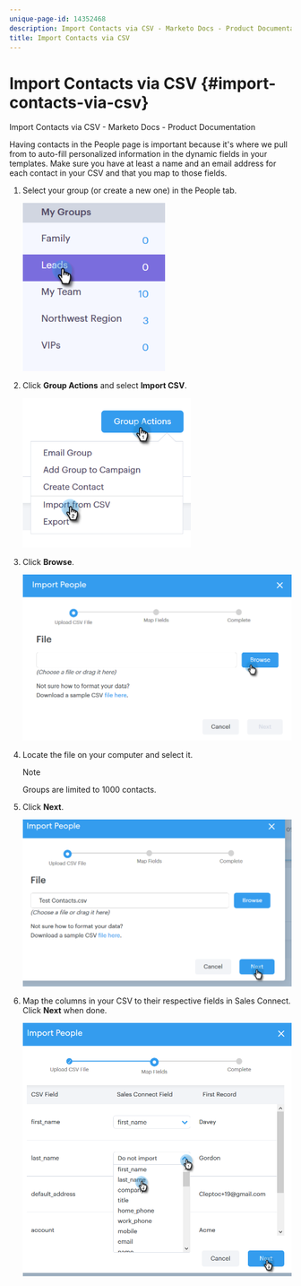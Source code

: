 ```yaml
---
unique-page-id: 14352468
description: Import Contacts via CSV - Marketo Docs - Product Documentation
title: Import Contacts via CSV
---
```


# Import Contacts via CSV {#import-contacts-via-csv}

Import Contacts via CSV - Marketo Docs - Product Documentation

Having contacts in the People page is important because it's where we pull from to auto-fill personalized information in the dynamic fields in your templates. Make sure you have at least a name and an email address for each contact in your CSV and that you map to those fields.

1. Select your group (or create a new one) in the People tab.&nbsp;

   ![](assets/one.png)

1. Click **Group Actions** and select **Import CSV**.

   ![](assets/two.png)

1. Click **Browse**.

   ![](assets/three.png)

1. Locate the file on your computer and select it.

   >[!NOTE]
   >
   >Groups are limited to 1000 contacts.

1. Click **Next**.

   ![](assets/four.png)

1. Map the columns in your CSV to their respective fields in Sales Connect. Click **Next** when done.

   ![](assets/five.png)

